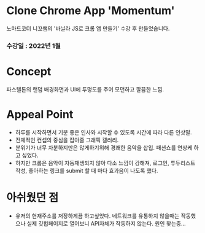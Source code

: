 # Clone Chrome App 'Momentum'  
노마드코더 니꼬쌤의 '바닐라 JS로 크롬 앱 만들기' 수강 후 만들었습니다.  

### 수강일 : 2022년 1월
  
 # Concept
 파스텔톤의 랜덤 배경화면과 UI에 투명도를 주어 모던하고 깔끔한 느낌.
 
 # Appeal Point
 + 하루를 시작하면서 기분 좋은 인사와 시작할 수 있도록 시간에 따라 다른 인삿말.
 + 전체적인 컨셉의 중심을 잡아줄 그래픽 갤러리.
 + 분위기가 너무 차분하지만은 않게하기위해 경쾌한 음악을 삽입. 패션쇼를 연상케 하고 싶었다.
 + 하지만 크롬은 음악이 자동재생되지 않아 다소 느낌이 강해져, 로그인, 투두리스트 작성, 좋아하는 링크를 submit 할 때 마다 효과음이 나도록 했다.
 
 # 아쉬웠던 점
 + 유저의 현재주소를 저장하게끔 하고싶었다. 네트워크를 유통하지 않을때는 작동했으나 실제 깃헙페이지로 열어보니 API자체가 작동하지 않는다. 원인 찾는중...
